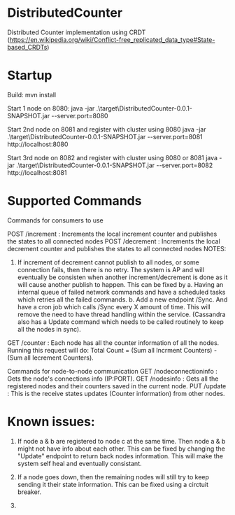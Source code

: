# DistributedCounter
Distributed Counter implementation using CRDT (https://en.wikipedia.org/wiki/Conflict-free_replicated_data_type#State-based_CRDTs)

# Startup
Build: mvn install

Start 1 node on 8080:
java -jar .\target\DistributedCounter-0.0.1-SNAPSHOT.jar --server.port=8080

Start 2nd node on 8081 and register with cluster using 8080
java -jar .\target\DistributedCounter-0.0.1-SNAPSHOT.jar --server.port=8081 http://localhost:8080

Start 3rd node on 8082 and register with cluster using 8080 or 8081
java -jar .\target\DistributedCounter-0.0.1-SNAPSHOT.jar --server.port=8082 http://localhost:8081

# Supported Commands
Commands for consumers to use

POST /increment     : Increments the local increment counter and publishes the states to all connected nodes
POST /decrement     : Increments the local decrement counter and publishes the states to all connected nodes
NOTES:
1. If increment of decrement cannot publish to all nodes, or some connection fails, then there is no retry. The system is AP and will eventually be consisten when another increment/decrement is done as it will cause another publish to happen. This can be fixed by
 a. Having an internal queue of failed network commands and have a scheduled tasks which retries all the failed commands.
 b. Add a new endpoint /Sync. And have a cron job which calls /Sync every X amount of time. This will remove the need to have thread    handling within the service. (Cassandra also has a Update command which needs to be called routinely to keep all the nodes in sync).

GET /counter        : Each node has all the counter information of all the nodes. Running this request will do: 
                      Total Count = (Sum all Incrment Counters) - (Sum all Iecrement Counters).



Commands for node-to-node communication
GET /nodeconnectioninfo   : Gets the node's connections info (IP:PORT).
GET /nodesinfo            : Gets all the registered nodes and their counters saved in the current node. 
PUT /update               : This is the receive states updates (Counter information) from other nodes. 

# Known issues:
1. If node a & b are registered to node c at the same time. Then node a & b might not have info about each other. This can be fixed by changing the "Update" endpoint to return back nodes information. This will make the system self heal and eventually consistant.

2. If a node goes down, then the remaining nodes will still try to keep sending it their state information. This can be fixed using a circtuit breaker.

3.

